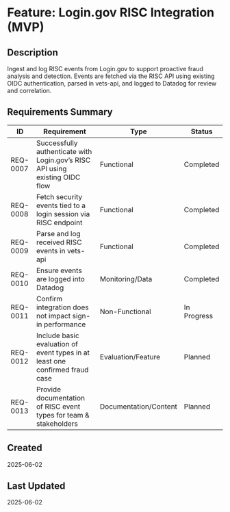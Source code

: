 # Feature: Login.gov RISC Integration (MVP)

## Description

Ingest and log RISC events from Login.gov to support proactive fraud analysis and detection. Events are fetched via the RISC API using existing OIDC authentication, parsed in vets-api, and logged to Datadog for review and correlation.

## Requirements Summary

| ID        | Requirement                                                                 | Type                   | Status     |
|-----------|------------------------------------------------------------------------------|------------------------|------------|
| REQ-0007  | Successfully authenticate with Login.gov’s RISC API using existing OIDC flow | Functional             | Completed |
| REQ-0008  | Fetch security events tied to a login session via RISC endpoint              | Functional             | Completed |
| REQ-0009  | Parse and log received RISC events in vets-api                               | Functional             | Completed |
| REQ-0010  | Ensure events are logged into Datadog                                        | Monitoring/Data        | Completed |
| REQ-0011  | Confirm integration does not impact sign-in performance                      | Non-Functional         | In Progress |
| REQ-0012  | Include basic evaluation of event types in at least one confirmed fraud case | Evaluation/Feature     | Planned     |
| REQ-0013  | Provide documentation of RISC event types for team & stakeholders            | Documentation/Content  | Planned     |

## Created
2025-06-02

## Last Updated
2025-06-02
